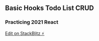 ## Basic Hooks Todo List CRUD

### Practicing 2021 React
[Edit on StackBlitz ⚡️](https://stackblitz.com/edit/react-ts-qnojnk)
